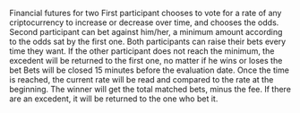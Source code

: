 Financial futures for two
First participant chooses to vote for a rate of any criptocurrency to increase or decrease over time, 
and chooses the odds.
Second participant can bet against him/her, a minimum amount according to the odds sat by the first one.
Both participants can raise their bets every time they want. If the other participant does not reach the minimum, 
the excedent will be returned to the first one, no matter if he wins or loses the bet
Bets will be closed 15 minutes before the evaluation date.
Once the time is reached, the current rate will be read and compared to the rate at the beginning.
The winner will get the total matched bets, minus the fee. If there are an excedent, it will be returned to the one who bet it.
